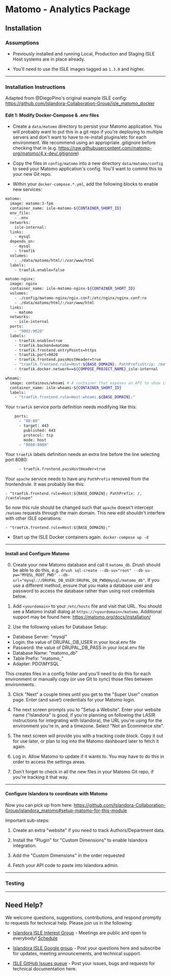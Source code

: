 # Matomo - Analytics Package

## Installation

### Assumptions

* Previously installed and running Local, Production and Staging ISLE Host systems are in place already.

* You'll need to use the ISLE images tagged as `1.3.0` and higher.

---

### Installation Instructions

Adapted from @DiegoPino's original example ISLE config: https://github.com/Islandora-Collaboration-Group/isle_matomo_docker

#### Edit 1: Modify Docker-Compose & .env files

* Create a `data/matomo` directory to persist your Matomo application. You will probably want to put this in a git repo if you're deploying to multiple servers and don't want to have to re-install plugins/etc for each environment. We recommend using an appropriate .gitignore before checking that in (e.g. https://raw.githubusercontent.com/matomo-org/matomo/4.x-dev/.gitignore)

* Copy the files in `config/matomo` into a new directory `data/matomo/config` to seed your Matomo application's config. You'll want to commit this to your new Git repo. 

* Within your `docker-compose.*.yml`, add the following blocks to enable new services:

```bash
matomo:
  image: matomo:3-fpm
  container_name: isle-matomo-${CONTAINER_SHORT_ID}
  env_file:
    - .env
  networks:
    isle-internal:
  links:
    - mysql
  depends_on:
    - mysql
    - traefik
  volumes:
    - ./data/matomo/html/:/var/www/html
  labels:
    - traefik.enable=false

matomo-nginx:
  image: nginx
  container_name: isle-matomo-nginx-${CONTAINER_SHORT_ID}
  volumes:
    - ./config/matomo-nginx/ngix.conf:/etc/nginx/nginx.conf:ro
    - ./data/matomo/html/:/var/www/html
  links:
    - matomo
  networks:
    - isle-internal
  ports:
    - "9002:9020"
  labels:
    - traefik.enable=true
    - traefik.backend=matomo
    - traefik.frontend.entryPoints=https
    - traefik.port=9020
    - traefik.frontend.passHostHeader=true
    - "traefik.frontend.rule=Host:${BASE_DOMAIN}; PathPrefixStrip: /matomo;"
    - traefik.docker.network==${COMPOSE_PROJECT_NAME}_isle-internal

whoami:
  image: containous/whoami # A container that exposes an API to show its IP address
  container_name: isle-whoami-${CONTAINER_SHORT_ID}
  labels:
    - "traefik.frontend.rule=Host:whoami.${BASE_DOMAIN};"
```

Your `traefik` service ports definition needs modifying like this:

```bash
    ports:
      - "80:80"
      - target: 443
        published: 443
        protocol: tcp
        mode: host
      - "8080:8080"
```

Your `traefik` labels definition needs an extra line before the line selecting port 8080:

```bash
      - traefik.frontend.passHostHeader=true
```

Your `apache` service needs to have any `PathPrefix` removed from the frontendrule. It was probably like this:

`- "traefik.frontend.rule=Host:${BASE_DOMAIN}; PathPrefix: /, /cantaloupe"`

So now this rule should be changed such that `apache` doesn't intercept `/matomo` requests through the main domain. This new edit shouldn't interfere with other ISLE operations:

`- "traefik.frontend.rule=Host:${BASE_DOMAIN};"`

* Start up the ISLE Docker containers again. `docker-compose up -d`

---

#### Install and Configure Matomo

0. Create your new Matomo database and call it `matomo_db`. Drush should be able to do this, e.g. `drush sql-create --db-su="root" --db-su-pw="MYQSL_ROOT_PWD" --db-url="mysql://DRUPAL_DB_USER:DRUPAL_DB_PWD@mysql/matomo_db"`. If you use a different method, ensure that you make a database user and password to access the database rather than using root credentials below.

1. Add `<yourdomain>` to your `/etc/hosts` file and visit that URL. You should see a Matomo install dialog at `https://<yourdomain>/matomo`. Additional support may be found here: https://matomo.org/docs/installation/

2. Use the following values for Database Setup:

 - Database Server: "mysql"
 - Login: the value of DRUPAL_DB_USER in your local.env file
 - Password: the value of DRUPAL_DB_PASS in your local.env file
 - Database Name: "matomo_db"
 - Table Prefix: "matomo_"
 - Adapter: PDO\\MYSQL

This creates files in a config folder and you'll need to do this for each environment or manually copy (or use Git to sync) those files between environments.

3. Click "Next" a couple times until you get to the "Super User" creation page. Enter (and save!) credentials for your Matomo login.

4. The next screen prompts you to "Setup a Website". Enter your website name ("Islandora" is good, if you're planning on following the LASIR instructions for integrating with Islandora), the URL you're using for the environment you're in, and a timezone. Select "Not an Ecommerce site".

5. The next screen will provide you with a tracking code block. Copy it out for use later, or plan to log into the Matomo dashboard later to fetch it again.

6. Log in. Allow Matomo to update if it wants to. You may have to do this in order to access the settings areas.

7. Don't forget to check in all the new files in your Matomo Git repo, if you're tracking it that way.

---


#### Configure Islandora to coordinate with Matomo

Now you can pick up from here: https://github.com/Islandora-Collaboration-Group/islandora_matomo#setup-matomo-for-this-module

Important sub-steps:

1. Create an extra "website" if you need to track Authors/Department data.

2. Install the "Plugin" for "Custom Dimensions" to enable Islandora integration.

3. Add the "Custom Dimensions" in the order requested

4. Fetch your API code to paste into Islandora admin. 

---

### Testing



---

## Need Help?

We welcome questions, suggestions, contributions, and respond promptly to requests for technical help. Please join us in the following:

* [Islandora ISLE Interest Group](https://github.com/islandora-interest-groups/Islandora-ISLE-Interest-Group) - Meetings are public and open to everybody! [Schedule](https://github.com/islandora-interest-groups/Islandora-ISLE-Interest-Group/#how-to-join)

* [Islandora ISLE Google group](https://groups.google.com/forum/#!forum/islandora-isle) - Post your questions here and subscribe for updates, meeting announcements, and technical support.

* [ISLE GitHub Issues queue](https://github.com/Islandora-Collaboration-Group/ISLE/issues) - Post your issues, bugs and requests for technical documentation here.
